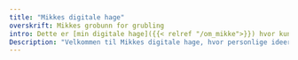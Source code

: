 ```yaml
---
title: "Mikkes digitale hage"
overskrift: Mikkes grobunn for grubling
intro: Dette er [min digitale hage]({{< relref "/om_mikke">}}) hvor kunnskap, ideer og interesser gror. Velkommen inn blant digital skvallerkål og prydbusker.
Description: "Velkommen til Mikkes digitale hage, hvor personlige ideer, tanker og innsikt gror."
---
```



